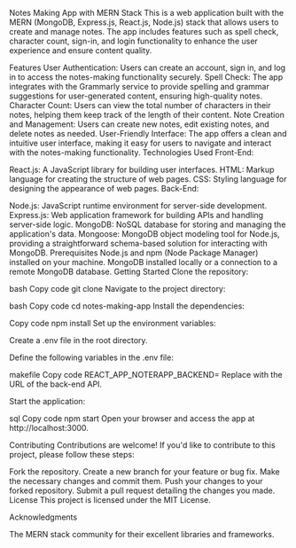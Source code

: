 Notes Making App with MERN Stack
This is a web application built with the MERN (MongoDB, Express.js, React.js, Node.js) stack that allows users to create and manage notes. The app includes features such as spell check, character count, sign-in, and login functionality to enhance the user experience and ensure content quality.

Features
User Authentication: Users can create an account, sign in, and log in to access the notes-making functionality securely.
Spell Check: The app integrates with the Grammarly service to provide spelling and grammar suggestions for user-generated content, ensuring high-quality notes.
Character Count: Users can view the total number of characters in their notes, helping them keep track of the length of their content.
Note Creation and Management: Users can create new notes, edit existing notes, and delete notes as needed.
User-Friendly Interface: The app offers a clean and intuitive user interface, making it easy for users to navigate and interact with the notes-making functionality.
Technologies Used
Front-End:

React.js: A JavaScript library for building user interfaces.
HTML: Markup language for creating the structure of web pages.
CSS: Styling language for designing the appearance of web pages.
Back-End:

Node.js: JavaScript runtime environment for server-side development.
Express.js: Web application framework for building APIs and handling server-side logic.
MongoDB: NoSQL database for storing and managing the application's data.
Mongoose: MongoDB object modeling tool for Node.js, providing a straightforward schema-based solution for interacting with MongoDB.
Prerequisites
Node.js and npm (Node Package Manager) installed on your machine.
MongoDB installed locally or a connection to a remote MongoDB database.
Getting Started
Clone the repository:

bash
Copy code
git clone <repository-url>
Navigate to the project directory:

bash
Copy code
cd notes-making-app
Install the dependencies:

Copy code
npm install
Set up the environment variables:

Create a .env file in the root directory.

Define the following variables in the .env file:

makefile
Copy code
REACT_APP_NOTERAPP_BACKEND=<backend-api-url>
Replace <backend-api-url> with the URL of the back-end API.

Start the application:

sql
Copy code
npm start
Open your browser and access the app at http://localhost:3000.

Contributing
Contributions are welcome! If you'd like to contribute to this project, please follow these steps:

Fork the repository.
Create a new branch for your feature or bug fix.
Make the necessary changes and commit them.
Push your changes to your forked repository.
Submit a pull request detailing the changes you made.
License
This project is licensed under the MIT License.

Acknowledgments

The MERN stack community for their excellent libraries and frameworks.

